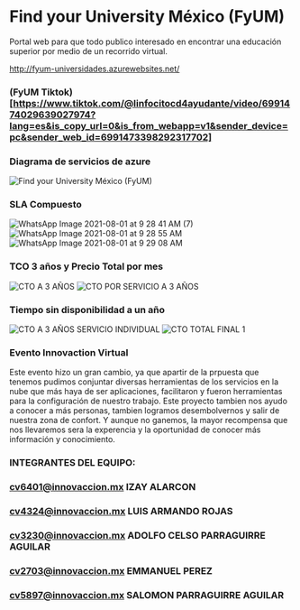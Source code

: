 # Find your University México (FyUM) 
Portal web para que todo publico interesado en encontrar una educación superior por medio de un recorrido virtual.

http://fyum-universidades.azurewebsites.net/ 

### (FyUM Tiktok) [https://www.tiktok.com/@linfocitocd4ayudante/video/6991474029639027974?lang=es&is_copy_url=0&is_from_webapp=v1&sender_device=pc&sender_web_id=6991473398292317702] 
### Diagrama de servicios de azure
![Find your University México (FyUM)](https://user-images.githubusercontent.com/86988320/127772885-4f6a8771-ea14-4b38-9181-653ecde30488.png)

### SLA Compuesto
![WhatsApp Image 2021-08-01 at 9 28 41 AM (7)](https://user-images.githubusercontent.com/86988320/127774591-3247c2ed-be6e-469f-9dc0-9319ea54e53d.jpeg)
![WhatsApp Image 2021-08-01 at 9 28 55 AM](https://user-images.githubusercontent.com/86988320/127774597-34068202-3211-4207-8eb2-4d6c807451bf.jpeg)
![WhatsApp Image 2021-08-01 at 9 29 08 AM](https://user-images.githubusercontent.com/86988320/127774603-56b0d4bc-3c4c-4edb-a92d-edd0d56f2424.jpeg)

### TCO 3 años y Precio Total por mes
![CTO A 3 AÑOS](https://user-images.githubusercontent.com/86988320/127774763-6b5a73a9-0dbf-46a1-a028-5b308ceff525.png)
![CTO POR SERVICIO A 3 AÑOS](https://user-images.githubusercontent.com/86988320/127774765-3686565c-6dab-4db3-9463-3466a30b5fab.png)

### Tiempo sin disponibilidad a un año
![CTO A 3 AÑOS SERVICIO INDIVIDUAL](https://user-images.githubusercontent.com/86988320/127774769-af86d32e-0d15-47c4-97c7-4c65cd22af9b.png)
![CTO TOTAL FINAL 1](https://user-images.githubusercontent.com/86988320/127774774-fbad5969-5a33-4ee0-b064-e9875dbe6636.png)

### Evento Innovaction Virtual 
Este evento hizo un gran cambio, ya que apartir de la prpuesta que tenemos pudimos conjuntar diversas herramientas de los servicios en la nube que más haya de ser aplicaciones, facilitaron y fueron herramientas para la configuración de nuestro trabajo. 
Este proyecto tambien nos ayudo a conocer a más personas, tambien logramos desembolvernos y salir de nuestra zona de confort. Y aunque no ganemos, la mayor recompensa que nos llevaremos sera la experencia y la oportunidad de conocer más información y conocimiento. 
### INTEGRANTES DEL EQUIPO:
### cv6401@innovaccion.mx IZAY ALARCON 

### cv4324@innovaccion.mx LUIS ARMANDO ROJAS 

### cv3230@innovaccion.mx ADOLFO CELSO PARRAGUIRRE AGUILAR 

### cv2703@innovaccion.mx EMMANUEL PEREZ 

### cv5897@innovaccion.mx SALOMON PARRAGUIRRE AGUILAR 
